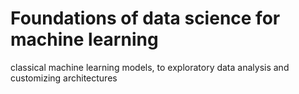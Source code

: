 # Foundations of data science for machine learning
 classical machine learning models, to exploratory data analysis and customizing architectures
